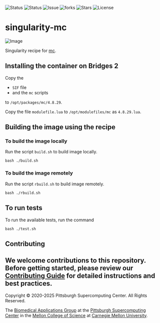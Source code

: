 ![Status](https://github.com/pscedu/singularity-mc/actions/workflows/main.yml/badge.svg)
![Status](https://github.com/pscedu/singularity-mc/actions/workflows/pretty.yml/badge.svg)
![Issue](https://img.shields.io/github/issues/pscedu/singularity-mc)
![forks](https://img.shields.io/github/forks/pscedu/singularity-mc)
![Stars](https://img.shields.io/github/stars/pscedu/singularity-mc)
![License](https://img.shields.io/github/license/pscedu/singularity-mc)

# singularity-mc
![Image](https://upload.wikimedia.org/wikipedia/commons/9/9b/Midnight_Commander_4.7.0.9_on_Ubuntu_11.04.png)

Singularity recipe for [mc](https://github.com/sandialabs/mc).

## Installing the container on Bridges 2
Copy the

* `SIF` file
* and the `mc` scripts

to `/opt/packages/mc/4.8.29`.

Copy the file `modulefile.lua` to `/opt/modulefiles/mc` as `4.8.29.lua`.

## Building the image using the recipe
### To build the image locally
Run the script `build.sh` to build image locally.

```
bash ./build.sh
```

### To build the image remotely
Run the script `rbuild.sh` to build image remotely.

```
bash ./rbuild.sh
```

## To run tests
To run the available tests, run the command

```
bash ./test.sh
```
## Contributing
We welcome contributions to this repository. Before getting started, please review our [Contributing Guide](https://raw.githubusercontent.com/pscedu/singularity-report/refs/heads/main/CONTRIBUTING.md) for detailed instructions and best practices.
---
Copyright © 2020-2025 Pittsburgh Supercomputing Center. All Rights Reserved.

The [Biomedical Applications Group](https://www.psc.edu/biomedical-applications/) at the [Pittsburgh Supercomputing
Center](http://www.psc.edu) in the [Mellon College of Science](https://www.cmu.edu/mcs/) at [Carnegie Mellon University](http://www.cmu.edu).
